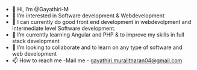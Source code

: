 - 👋 Hi, I’m @Gayathiri-M
- 👀 I’m interested in Software development & Webdevelopment 
- 🌱 I can currently do good front end development in webdevolpment and intermediate level Software development.
- 🌱 I’m currently learning Angular and PHP & to improve my skills in full stack development
- 💞️ I’m looking to collaborate and to learn on any type of software and web development
- 📫 How to reach me 
    -Mail me - gayathiri.muralitharan04@gmail.com

<!---
Gayathiri-M/Gayathiri-M is a ✨ special ✨ repository because its `README.md` (this file) appears on your GitHub profile.
You can click the Preview link to take a look at your changes.
--->
